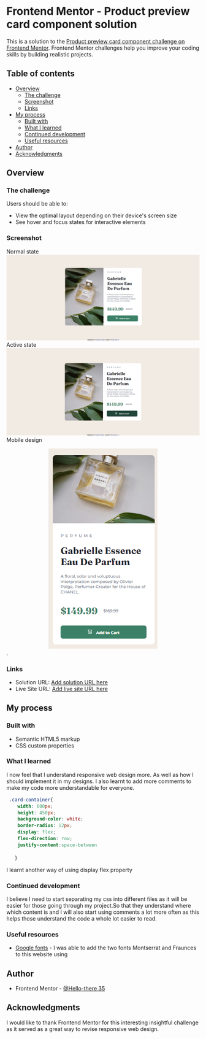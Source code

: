 # Frontend Mentor - Product preview card component solution

This is a solution to the [Product preview card component challenge on Frontend Mentor](https://www.frontendmentor.io/challenges/product-preview-card-component-GO7UmttRfa). Frontend Mentor challenges help you improve your coding skills by building realistic projects. 

## Table of contents

- [Overview](#overview)
  - [The challenge](#the-challenge)
  - [Screenshot](#screenshot)
  - [Links](#links)
- [My process](#my-process)
  - [Built with](#built-with)
  - [What I learned](#what-i-learned)
  - [Continued development](#continued-development)
  - [Useful resources](#useful-resources)
- [Author](#author)
- [Acknowledgments](#acknowledgments)

## Overview

### The challenge

Users should be able to:

- View the optimal layout depending on their device's screen size
- See hover and focus states for interactive elements

### Screenshot
Normal state
![Cart-normal](./Screenshots/Cart-normal-state.png)
Active state
![Cart-active](./Screenshots/Cart-active-state.png)
Mobile design
<div style="text-align:center"><img src="./Screenshots/Mobile.png" /></div>.



### Links

- Solution URL: [Add solution URL here](https://your-solution-url.com)
- Live Site URL: [Add live site URL here](https://your-live-site-url.com)

## My process

### Built with

- Semantic HTML5 markup
- CSS custom properties

### What I learned

I now feel that I understand responsive web design more. As well as how I should implement it in my designs. I also learnt to add more comments to make my code more understandable for everyone.


```css
 .card-container{
    width: 600px;
    height: 450px;
    background-color: white;
    border-radius: 12px;
    display: flex;
    flex-direction: row;
    justify-content:space-between

   }
```
I learnt another way of using display flex property



### Continued development

I believe I need to start separating my css into different files as it will be easier for those going through my project.So that they understand where which content is and I will also start using comments a lot more often as this helps those understand the code a whole lot easier to read.



### Useful resources

- [Google fonts](https://fonts.google.com/) - I was able to add the two fonts Montserrat and Fraunces to this website using 

## Author


- Frontend Mentor - [@Hello-there 35](https://www.frontendmentor.io/profile/Hello-there35)




## Acknowledgments

I would like to thank Frontend Mentor for this interesting insightful challenge as it served as a great way to revise 
responsive web design.
